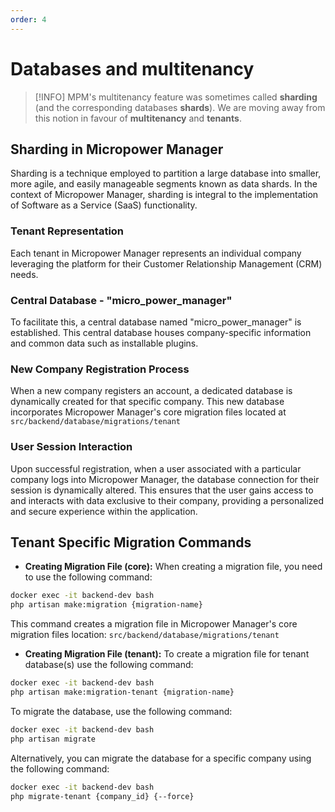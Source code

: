 ```yaml
---
order: 4
---
```


# Databases and multitenancy

> [!INFO]
> MPM's multitenancy feature was sometimes called **sharding** (and the corresponding databases **shards**).
> We are moving away from this notion in favour of **multitenancy** and **tenants**.

## Sharding in Micropower Manager

Sharding is a technique employed to partition a large database into smaller, more agile, and easily manageable segments
known as data shards. In the context of Micropower Manager, sharding is integral to the implementation of Software as a
Service (SaaS) functionality.

### Tenant Representation

Each tenant in Micropower Manager represents an individual company leveraging the platform for their Customer
Relationship Management (CRM) needs.

### Central Database - "micro_power_manager"

To facilitate this, a central database named "micro_power_manager" is established. This central database houses
company-specific information and common data such as installable plugins.

### New Company Registration Process

When a new company registers an account, a dedicated database is dynamically created for that specific company. This new
database incorporates Micropower Manager's core migration files located at `src/backend/database/migrations/tenant`

### User Session Interaction

Upon successful registration, when a user associated with a particular company logs into Micropower Manager, the
database connection for their session is dynamically altered. This ensures that the user gains access to and interacts
with data exclusive to their company, providing a personalized and secure experience within the application.

## Tenant Specific Migration Commands

- **Creating Migration File (core):**
  When creating a migration file, you need to use the following command:

```bash
docker exec -it backend-dev bash
php artisan make:migration {migration-name}
```

This command creates a migration file in Micropower Manager's core migration files location: `src/backend/database/migrations/tenant`

- **Creating Migration File (tenant):**
  To create a migration file for tenant database(s) use the following command:

```bash
docker exec -it backend-dev bash
php artisan make:migration-tenant {migration-name}
```

To migrate the database, use the following command:

```bash
docker exec -it backend-dev bash
php artisan migrate
```

Alternatively, you can migrate the database for a specific company using the following command:

```bash
docker exec -it backend-dev bash
php migrate-tenant {company_id} {--force}
```
